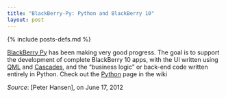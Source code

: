 ```yaml
---
title: "BlackBerry-Py: Python and BlackBerry 10"
layout: post
---
```

{% include posts-defs.md %}

[BlackBerry Py](../Python.html) has been making very good progress.  The goal is to support the
development of complete BlackBerry 10 apps, with the UI written using [QML](../QML.html) and
[Cascades](../Cascades.html),
and the “business logic” or back-end code written entirely in Python.  Check out the [Python](../Python.html)
page in the wiki

_Source_: [Peter Hansen], on June 17, 2012

